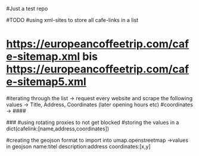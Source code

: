 #Just a test repo

#TODO
#using xml-sites to store all cafe-links in a list
# https://europeancoffeetrip.com/cafe-sitemap.xml bis https://europeancoffeetrip.com/cafe-sitemap5.xml

#iterating through the list -> request every website and scrape the following values -> Title, Address, Coordinates (later opening hours etc)
    #coordinates -> ####<div id="cafe-map">###
#using rotating proxies to not get blocked
#storing the values in a dict(cafelink:[name,address,coordinates])

#creating the geojson format to import into umap.openstreetmap ->values in geojson name:titel description:address coordinates:[x,y]
